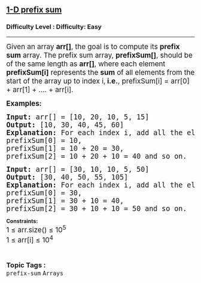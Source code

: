 <h2><a href="https://www.geeksforgeeks.org/problems/1-d-prefix-sum/1?page=1&category=Java,sliding-window,prefix-sum&sortBy=latest">1-D prefix sum</a></h2><h3>Difficulty Level : Difficulty: Easy</h3><hr><div class="problems_problem_content__Xm_eO"><p><span style="font-size: 18.6667px;">Given an array <strong>arr[]</strong>, the goal is to compute its <strong>prefix sum</strong> array. The prefix sum array, <strong>prefixSum[]</strong>, should be of the same length as <strong>arr[]</strong>, where each element <strong>prefixSum[i]</strong> represents the <strong>sum</strong> of all elements from the start of the array up to index i,<strong> i.e.</strong>, prefixSum[i] = arr[0] + arr[1] + .... + arr[i].</span></p>
<p><span style="font-size: 14pt;"><strong>Examples:</strong></span></p>
<pre><span style="font-size: 14pt;"><strong>Input:</strong> arr[] = [10, 20, 10, 5, 15]<br></span><span style="font-size: 14pt;"><strong>Output:</strong> [10, 30, 40, 45, 60]<br><strong>Explanation:</strong> For each index i, add all the elements from 0 to i:<br></span><span style="font-size: 14pt;">prefixSum[0] = 10,&nbsp;</span><br><span style="font-size: 14pt;">prefixSum[1] = 10 + 20 = 30,&nbsp;</span><br><span style="font-size: 14pt;">prefixSum[2] = 10 + 20 + 10 = 40 and so on.</span></pre>
<pre><span style="font-size: 14pt;"><span style="font-size: 14pt;"><strong>Input:</strong> arr[] = [30, 10, 10, 5, 50]<br></span><span style="font-size: 14pt;"><strong>Output:</strong> [30, 40, 50, 55, 105]<br><strong>Explanation:</strong> For each index i, add all the elements from 0 to i:<br></span><span style="font-size: 14pt;">prefixSum[0] = 30, </span><br style="font-family: monospace; font-size: medium; white-space: pre;"><span style="font-size: 14pt;">prefixSum[1] = 30 + 10 = 40, </span><br style="font-family: monospace; font-size: medium; white-space: pre;"><span style="font-size: 14pt;">prefixSum[2] = 30 + 10 + 10 = 50 and so on.</span></span></pre>
<p><strong>Constraints:<br></strong><span style="font-size: 14pt;">1&nbsp;</span><span style="font-size: 14pt;">≤ arr.size() ≤ 10<sup>5</sup><span style="font-size: 12pt;"><sup><br></sup><span style="font-size: 14pt;">1&nbsp;</span><span style="font-size: 14pt;">≤ arr[i] ≤ 10<sup>4</sup></span><sup><br></sup></span></span></p></div><br><p><span style=font-size:18px><strong>Topic Tags : </strong><br><code>prefix-sum</code>&nbsp;<code>Arrays</code>&nbsp;